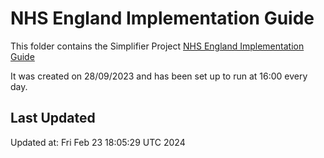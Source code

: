 # NHS England Implementation Guide 
This folder contains the Simplifier Project [NHS England Implementation Guide ](https://simplifier.net/nhs-england-implementation-guide)

It was created on 28/09/2023 and has been set up to run at 16:00 every day.

## Last Updated

Updated at: Fri Feb 23 18:05:29 UTC 2024
